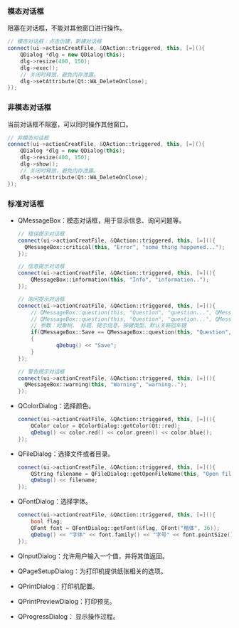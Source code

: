 ### 模态对话框

阻塞在对话框，不能对其他窗口进行操作。

```c++
// 模态对话框：点击创建，新建对话框
connect(ui->actionCreatFile, &QAction::triggered, this, [=](){
    QDialog *dlg = new QDialog(this);
    dlg->resize(400, 150);
    dlg->exec();
    // 关闭时释放，避免内存泄露。
    dlg->setAttribute(Qt::WA_DeleteOnClose);
});
```

### 非模态对话框

当前对话框不阻塞，可以同时操作其他窗口。

```c++
// 非模态对话框
connect(ui->actionCreatFile, &QAction::triggered, this, [=](){
    QDialog *dlg = new QDialog(this);
    dlg->resize(400, 150);
    dlg->show();
    // 关闭时释放，避免内存泄露。
    dlg->setAttribute(Qt::WA_DeleteOnClose);
});
```

### 标准对话框

- QMessageBox：模态对话框，用于显示信息、询问问题等。

  ```c++
  // 错误提示对话框
  connect(ui->actionCreatFile, &QAction::triggered, this, [=](){
  	QMessageBox::critical(this, "Error", "some thing happened...");
  });
  
  // 信息提示对话框
  connect(ui->actionCreatFile, &QAction::triggered, this, [=](){
      QMessageBox::information(this, "Info", "information..");
  });
  
  // 询问提示对话框
  connect(ui->actionCreatFile, &QAction::triggered, this, [=](){
      // QMessageBox::question(this, "Question", "question...", QMessageBox::Save | QMessageBox::Cancel);
      // QMessageBox::question(this, "Question", "question...", QMessageBox::Save | QMessageBox::Cancel, QMessageBox::Cancel);
      // 参数：对象树、 标题、提示信息、按键类型、默认关联回车键
      if(QMessageBox::Save == QMessageBox::question(this, "Question", "question...", QMessageBox::Save | QMessageBox::Cancel, QMessageBox::Cancel))
      {
              qDebug() << "Save";
      }
  });
  
  // 警告提示对话框
  connect(ui->actionCreatFile, &QAction::triggered, this, [=](){
  	QMessageBox::warning(this, "Warning", "warning..");
  });
  ```

- QColorDialog：选择颜色。

  ```c++
  connect(ui->actionCreatFile, &QAction::triggered, this, [=](){
      QColor color = QColorDialog::getColor(Qt::red);
      qDebug() << color.red() << color.green() << color.blue();
  });
  ```

- QFileDialog：选择文件或者目录。

  ```c++
  connect(ui->actionCreatFile, &QAction::triggered, this, [=](){
      QString filename = QFileDialog::getOpenFileName(this, "Open file", "C:\\Users\\shinrin\\Documents", "(*.jpg)");
      qDebug() << filename;
  });
  ```

- QFontDialog：选择字体。

  ```c++
  connect(ui->actionCreatFile, &QAction::triggered, this, [=](){
      bool flag;
      QFont font = QFontDialog::getFont(&flag, QFont("楷体", 36));
      qDebug() << "字体" << font.family() << "字号" << font.pointSize() << "是否加粗" << font.bold() << "是否倾斜" << font.italic();
  });
  ```

- QInputDialog：允许用户输入一个值，并将其值返回。

- QPageSetupDialog：为打印机提供纸张相关的选项。

- QPrintDialog：打印机配置。

- QPrintPreviewDialog：打印预览。

- QProgressDialog： 显示操作过程。

